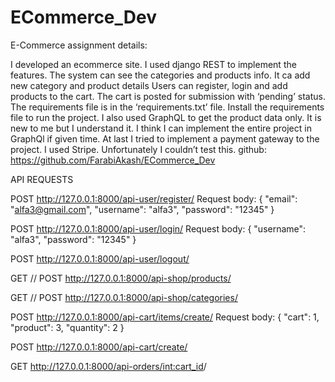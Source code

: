 # ECommerce_Dev

E-Commerce assignment details:

I developed an ecommerce site.
I used django REST to implement the features.
The system can see the categories and products info.
It ca add new category and product details
Users can register, login and add products to the cart.
The cart is posted for submission with ‘pending’ status.
The requirements file is in the ‘requirements.txt’ file.
Install the requirements file to run the project.
I also used GraphQL to get the product data only. It is new to me but I understand it. I think I can implement the entire project in GraphQl if given time.
At last I tried to implement a payment gateway to the project. I used Stripe. Unfortunately I couldn’t test this.
github: https://github.com/FarabiAkash/ECommerce_Dev



API REQUESTS

POST
http://127.0.0.1:8000/api-user/register/
Request body:
{
    "email": "alfa3@gmail.com",
    "username": "alfa3",
    "password": "12345"
}

POST
http://127.0.0.1:8000/api-user/login/
Request body:
{
    "username": "alfa3",
    "password": "12345"
}

POST
http://127.0.0.1:8000/api-user/logout/

GET // POST
http://127.0.0.1:8000/api-shop/products/

GET // POST
http://127.0.0.1:8000/api-shop/categories/

POST
http://127.0.0.1:8000/api-cart/items/create/
Request body:
{
    "cart": 1,
    "product": 3,
    "quantity": 2
}

POST
http://127.0.0.1:8000/api-cart/create/

GET
http://127.0.0.1:8000/api-orders/<int:cart_id>/


